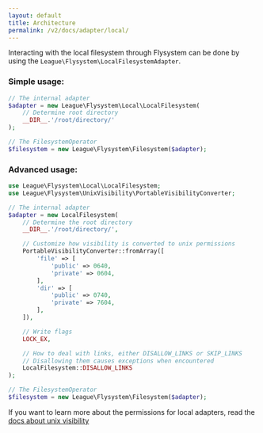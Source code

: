 ```yaml
---
layout: default
title: Architecture
permalink: /v2/docs/adapter/local/
---
```


Interacting with the local filesystem through Flysystem can be done
by using the `League\Flysystem\LocalFilesystemAdapter`.

### Simple usage:

```php
// The internal adapter
$adapter = new League\Flysystem\Local\LocalFilesystem(
    // Determine root directory
    __DIR__.'/root/directory/'
);

// The FilesystemOperator
$filesystem = new League\Flysystem\Filesystem($adapter);
```

### Advanced usage:

```php
use League\Flysystem\Local\LocalFilesystem;
use League\Flysystem\UnixVisibility\PortableVisibilityConverter;

// The internal adapter
$adapter = new LocalFilesystem(
    // Determine the root directory
    __DIR__.'/root/directory/',

    // Customize how visibility is converted to unix permissions
    PortableVisibilityConverter::fromArray([
        'file' => [
            'public' => 0640,
            'private' => 0604,
        ],
        'dir' => [
            'public' => 0740,
            'private' => 7604,
        ],
    ]),

    // Write flags
    LOCK_EX,

    // How to deal with links, either DISALLOW_LINKS or SKIP_LINKS
    // Disallowing them causes exceptions when encountered
    LocalFilesystem::DISALLOW_LINKS
);

// The FilesystemOperator
$filesystem = new League\Flysystem\Filesystem($adapter);
```

If you want to learn more about the permissions for local adapters,
read the [docs about unix visibility](/v2/docs/usage/unix-visibility/) 

